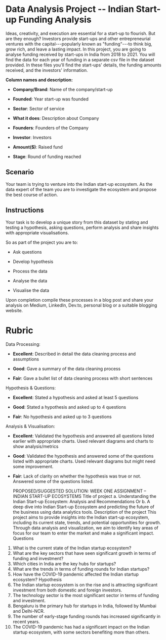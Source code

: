 # Data Analysis Project -- Indian Start-up Funding Analysis

Ideas, creativity, and execution are essential for a start-up to
flourish. But are they enough? Investors provide start-ups and other
entrepreneurial ventures with the capital---popularly known as
\"funding\"---to think big, grow rich, and leave a lasting impact. In
this project, you are going to analyse funding received by start-ups in
India from 2018 to 2021. You will find the data for each year of funding
in a separate csv file in the dataset provided. In these files you\'ll
find the start-ups' details, the funding amounts received, and the
investors\' information.

**Column names and description:**

-   **Company/Brand**: Name of the company/start-up

-   **Founded**: Year start-up was founded

-   **Sector**: Sector of service

-   **What it does**: Description about Company

-   **Founders**: Founders of the Company

-   **Investor**: Investors

-   **Amount(\$)**: Raised fund

-   **Stage**: Round of funding reached

## Scenario 

Your team is trying to venture into the Indian start-up ecosystem. As the 
data expert of the team you are to investigate the ecosystem and propose 
the best course of action. 

## Instructions

Your task is to develop a unique story from this dataset by stating and
testing a hypothesis, asking questions, perform analysis and share
insights with appropriate visualisations.

So as part of the project you are to:

-   Ask questions

-   Develop hypothesis

-   Process the data

-   Analyse the data

-   Visualise the data

Upon completion compile these processes in a blog post and share your
analysis on Medium, LinkedIn, Dev.to, personal blog or a suitable
blogging website.

# Rubric

Data Processing:

-   **Excellent**: Described in detail the data cleaning process and
    assumptions

-   **Good**: Gave a summary of the data cleaning process

-   **Fair**: Gave a bullet list of data cleaning process with short
    sentences

Hypothesis & Questions:

-   **Excellent**: Stated a hypothesis and asked at least 5 questions

-   **Good**: Stated a hypothesis and asked up to 4 questions

-   **Fair**: No hypothesis and asked up to 3 questions

Analysis & Visualisation:

-   **Excellent**: Validated the hypothesis and answered all questions
    listed earlier with appropriate charts. Used relevant diagrams and
    charts to show analysis/metrics

-   **Good**: Validated the hypothesis and answered some of the
    questions listed with appropriate charts. Used relevant diagrams but
    might need some improvement.

-   **Fair**: Lack of clarity on whether the hypothesis was true or not.
    Answered some of the questions listed.

    PROPOSED/SUGGESTED SOLUTION: WEEK ONE ASSIGNMENT – INDIAN START-UP ECOSYSTEMS
Title of project
a.	Understanding the Indian Start-up Ecosystem: Analysis and Recommendations
Or 
b.	A deep dive into Indian Start-up Ecosystem and predicting the future of the business using data analytics tools.
Description of the project
 This project aims to provide insights into the Indian start-up ecosystem, including its current state, trends, and potential opportunities for growth. Through data analysis and visualization, we aim to identify key areas of focus for our team to enter the market and make a significant impact.
Questions
1.	What is the current state of the Indian startup ecosystem?
2.	What are the key sectors that have seen significant growth in terms of funding and investment?
3.	Which cities in India are the key hubs for startups?
4.	What are the trends in terms of funding rounds for Indian startups?
5.	How have the COVID-19 pandemic affected the Indian startup ecosystem?
Hypothesis
1.	The Indian startup ecosystem is on the rise and is attracting significant investment from both domestic and foreign investors.
2.	The technology sector is the most significant sector in terms of funding and investment.
3.	Bengaluru is the primary hub for startups in India, followed by Mumbai and Delhi-NCR.
4.	The number of early-stage funding rounds has increased significantly in recent years.
5.	The COVID-19 pandemic has had a significant impact on the Indian startup ecosystem, with some sectors benefiting more than others.

